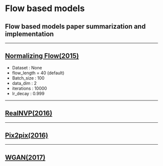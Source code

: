# Flow based models
## Flow based models paper summarization and implementation

------------------------------------------------------------------------------------------------------------    

## [Normalizing Flow(2015)](https://github.com/WestChaeVI/Flow_Based_Models/blob/main/Normalizing_Flow/normalizing_flow.md)     

+ Dataset : None
+ flow_length = 40 (default)     
+ Batch_size : 100    
+ data_dim : 2
+ iterations : 10000
+ lr_decay : 0.999      

------------------------------------------------------------------------------------------------------------       

## [RealNVP(2016)](https://github.com/WestChaeVI/Flow_Based_Models/blob/main/RealNVP/realnvp.md)    


------------------------------------------------------------------------------------------------------------       

## [Pix2pix(2016)](https://github.com/WestChaeVI/Flow_Based_Models/blob/main/PIX2PIX/pix2pix.md)    


------------------------------------------------------------------------------------------------------------       

## [WGAN(2017)](https://github.com/WestChaeVI/Flow_Based_Models/blob/main/WGAN/wgan.md)    

